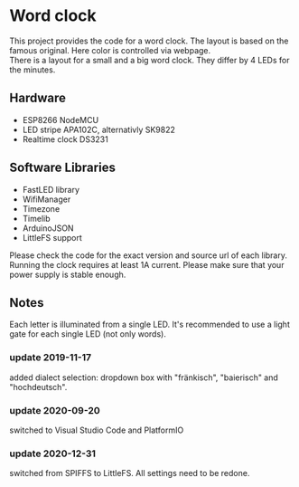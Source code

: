 # Word clock

This project provides the code for a word clock. The layout is based on the famous original. Here color is controlled via webpage.  
There is a layout for a small and a big word clock. They differ by 4 LEDs for the minutes.

## Hardware

+ ESP8266 NodeMCU
+ LED stripe APA102C, alternativly SK9822
+ Realtime clock DS3231

## Software Libraries

+ FastLED library
+ WifiManager
+ Timezone
+ Timelib
+ ArduinoJSON
+ LittleFS support

Please check the code for the exact version and source url of each library.  
Running the clock requires at least 1A current. Please make sure that your power supply is stable enough.

## Notes

Each letter is illuminated from a single LED. It's recommended to use a light gate for each single LED (not only words).

### update 2019-11-17

added dialect selection: dropdown box with "fränkisch", "baierisch" and "hochdeutsch".

### update 2020-09-20

switched to Visual Studio Code and PlatformIO

### update 2020-12-31

switched from SPIFFS to LittleFS. All settings need to be redone.
